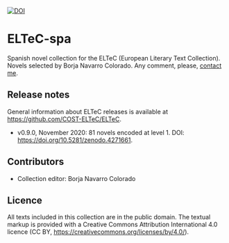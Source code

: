 [![DOI](https://zenodo.org/badge/DOI/10.5281/zenodo.3662758.svg)](https://doi.org/10.5281/zenodo.3662758)

# ELTeC-spa

Spanish novel collection for the ELTeC (European Literary Text Collection). Novels selected by Borja Navarro Colorado. Any comment, please, [contact me](https://www.dlsi.ua.es/eines/membre.cgi?id=eng&nom=borja).

## Release notes

General information about ELTeC releases is available at https://github.com/COST-ELTeC/ELTeC. 

* v0.9.0, November 2020: 81 novels encoded at level 1. DOI: https://doi.org/10.5281/zenodo.4271661. 

## Contributors

* Collection editor: Borja Navarro Colorado

## Licence

All texts included in this collection are in the public domain. The textual markup is provided with a Creative Commons Attribution International 4.0 licence (CC BY, https://creativecommons.org/licenses/by/4.0/).
